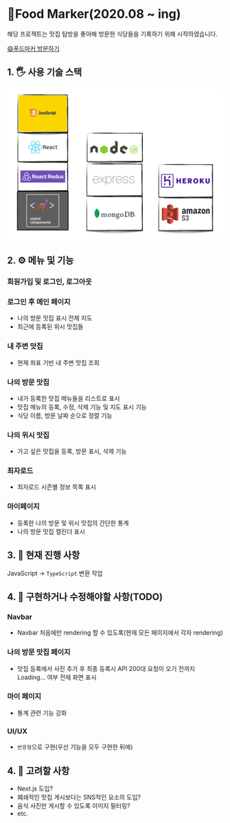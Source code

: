 # 🍗Food Marker(2020.08 ~ ing)

해당 프로젝트는 맛집 탐방을 좋아해 방문한 식당들을 기록하기 위해 시작하였습니다.

<a href="https://food-marker.herokuapp.com/" target="_blank">😄푸드마커 방문하기</a>

## 1. 🖐 사용 기술 스택

![사용 기술 스택](./readme-images/skill_stack.png)

## 2. ⚙️ 메뉴 및 기능

### 회원가입 및 로그인, 로그아웃

### 로그인 후 메인 페이지

- 나의 방문 맛집 표시 전체 지도
- 최근에 등록된 위시 맛집들

### 내 주변 맛집

- 현재 좌표 기반 내 주변 맛집 조회

### 나의 방문 맛집

- 내가 등록한 맛집 메뉴들을 리스트로 표시
- 맛집 메뉴의 등록, 수정, 삭제 기능 및 지도 표시 기능
- 식당 이름, 방문 날짜 순으로 정렬 기능

### 나의 위시 맛집

- 가고 싶은 맛집을 등록, 방문 표시, 삭제 기능

### 최자로드

- 최자로드 시즌별 정보 목록 표시

### 마이페이지

- 등록한 나의 방문 및 위시 맛집의 간단한 통계
- 나의 방문 맛집 캘린더 표시

## 3. 💪 현재 진행 사항

JavaScript -> `TypeScript` 변환 작업

## 4. 📆 구현하거나 수정해야할 사항(TODO)

### Navbar

- Navbar 처음에만 rendering 할 수 있도록(현재 모든 페이지에서 각자 rendering)

### 나의 방문 맛집 페이지

- 맛집 등록에서 사진 추가 후 최종 등록시 API 200대 요청이 오기 전까지 Loading... 여부 전체 화면 표시

### 마이 페이지

- 통계 관련 기능 강화

### UI/UX

- `반응형`으로 구현(우선 기능을 모두 구현한 뒤에)

## 4. 🤔 고려할 사항

- Next.js 도입?
- 폐쇄적인 맛집 게시보다는 SNS적인 요소의 도입?
- 음식 사진만 게시할 수 있도록 이미지 필터링?
- etc.
